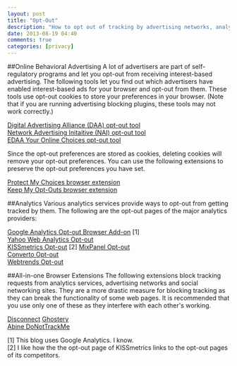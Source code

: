 ```yaml
---
layout: post
title: "Opt-Out"
description: "How to opt out of tracking by advertising networks, analytics services, and social platforms."
date: 2013-08-19 04:40
comments: true
categories: [privacy]
---
```


##Online Behavioral Advertising
A lot of advertisers are part of self-regulatory programs and let you opt-out from receiving interest-based advertising.
The following tools let you find out which advertisers have enabled interest-based ads for your browser and opt-out from them.
These tools use opt-out cookies to store your preferences in your browser.
(Note that if you are running advertising blocking plugins, these tools may not work correctly.)

[Digital Advertising Alliance (DAA) opt-out tool](http://www.aboutads.info/choices/)  
[Network Advertising Initaitive (NAI) opt-out tool](http://www.networkadvertising.org/choices/)  
[EDAA Your Online Choices opt-out tool](http://www.youronlinechoices.com/uk/your-ad-choices)

Since the opt-out preferences are stored as cookies, deleting cookies will remove your opt-out preferences.
You can use the following extensions to preserve the opt-out preferences you have set.

[Protect My Choices browser extension](http://www.aboutads.info/PMC)  
[Keep My Opt-Outs browser extension](https://code.google.com/p/chrome-opt-out-extension/)

##Analytics
Various analytics services provide ways to opt-out from getting tracked by them.
The following are the opt-out pages of the major analytics providers:

[Google Analytics Opt-out Browser Add-on](https://tools.google.com/dlpage/gaoptout) [1]  
[Yahoo Web Analytics Opt-out](https://reports.web.analytics.yahoo.com/optout,OptOut.vm)  
[KISSmetrics Opt-out](https://www.kissmetrics.com/user-privacy) [2]
[MixPanel Opt-out](https://mixpanel.com/optout/)  
[Converto Opt-out](http://www.convertro.com/opt-out)  
[Webtrends Opt-out](https://ondemand.webtrends.com/support/optout.asp)

##All-in-one Browser Extensions
The following extensions block tracking requests from analytics services, advertising networks and social networking sites.
They are a more drastic measure for blocking tracking as they can break the functionality of some web pages.
It is recommended that you use only one of these as they interfere with each other's working.

[Disconnect](https://disconnect.me/)
[Ghostery](http://www.ghostery.com/)  
[Abine DoNotTrackMe](http://abine.com/dntdetail.php)

[1] This blog uses Google Analytics. I know.  
[2] I like how the the opt-out page of KISSmetrics links to the opt-out pages of its competitors.
